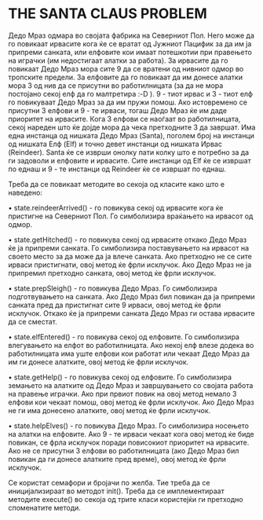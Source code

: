 # THE SANTA CLAUS PROBLEM

Дедо Мраз одмара во својата фабрика на Северниот Пол. Него може да го повикаат ирвасите кога ќе се вратат од Јужниот Пацифик за да им ја припреми санката, или елфовите кои имаат потешкотии при правењето на играчки (им недостигаат алатки за работа). За ирвасите да го повикаат Дедо Мраз мора сите 9 да се вратени од нивниот одмор во тропските предели. За елфовите да го повикаат да им донесе алатки мора 3 од нив да се присутни во работилницата (за да не мора постојано секој елф да го малтретира :-D ). 9 - тиот ирвас и 3 - тиот елф го повикуваат Дедо Мраз за да им пружи помош. Ако истовремено се присутни 3 елфови и 9 - те ирваси, тогаш Дедо Мраз ќе им даде приоритет на ирвасите. Кога 3 елфови се наоѓаат во работилницата, секој нареден што ќе дојде мора да чека претходните 3 да завршат.
Има една инстанца од нишката Дедо Мраз (Santa), поголем број на инстанци од нишката Елф (Elf) и точно девет инстанци од нишката Ирвас (Reindeer). Santa ќе се изврши онолку пати колку што е потребно за да ги задоволи и елфовите и ирвасите. Сите инстанци од Elf ќе се извршат по еднаш и 9 - те инстанци од Reindeer ќе се извршат по еднаш.

Треба да се повикаат методите во секоја од класите како што е наведено:

•	state.reindeerArrived() - го повикува секој од ирвасите кога ќе пристигне на Северниот Пол. Го симболизира враќањето на ирвасот од одмор.

•	state.getHitched() - го повикува секој од ирвасите откако Дедо Мраз ќе ја припреми санката. Го симболизира поставувањето на ирвасот на своето место за да може да ја влече санката. Ако претходно не се сите ирваси пристигнати, овој метод ќе фрли исклучок. Ако Дедо Мраз не ја припремил претходно санката, овој метод ќе фрли исклучок.

•	state.prepSleigh() - го повикува Дедо Мраз. Го симболизира подготвувањето на санката. Ако Дедо Мраз бил повикан да ја припреми санката пред да пристигнат сите 9 ирваси, овој метод ќе фрли исклучок. Откако ќе ја припреми санката Дедо Мраз ги остава ирвасите да се сместат.

•	state.elfEntered() - го повикува секој од елфовите. Го симболизира влегувањето на елфот во работилницата. Ако некој елф влезе додека во работилницата има уште елфови кои работат или чекаат Дедо Мраз да им ги донесе алатките, овој метод ќе фрли исклучок.

•	state.getHelp() - го повикува секој од елфовите. Го симболизира земањето на алатките од Дедо Мраз и завршувањето со својата работа на правење играчки. Ако при првиот повик на овој метод немало 3 елфови кои чекаат помош, овој метод ќе фрли исклучок. Ако Дедо Мраз не ги има донесено алатките, овој метод ќе фрли исклучок.

•	state.helpElves() - го повикува Дедо Мраз. Го симболизира носењето на алатки на елфовите. Ако 9 - те ирваси чекаат кога овој метод ќе биде повикан, се фрла исклучок поради повисокиот приоритет на ирвасите. Ако не се присутни 3 елфови во работилницата (ако Дедо Мраз бил повикан да ги донесе алатките пред време), овој метод ќе фрли исклучок.

Се користат семафори и бројачи по желба. Тие треба да се иницијализираат во методот init(). Треба да се имплементираат методите execute() во секоја од трите класи користејќи ги претходно споменатите методи.

